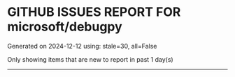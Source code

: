 
# GITHUB ISSUES REPORT FOR microsoft/debugpy


Generated on 2024-12-12 using: stale=30, all=False


Only showing items that are new to report in past 1 day(s)


---





















